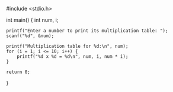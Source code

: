 
#include <stdio.h>

int main() {
    int num, i;

    printf("Enter a number to print its multiplication table: ");
    scanf("%d", &num);

    printf("Multiplication table for %d:\n", num);
    for (i = 1; i <= 10; i++) {
        printf("%d x %d = %d\n", num, i, num * i);
    }

    return 0;
}
